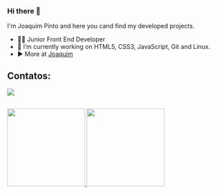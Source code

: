 ### Hi there 👋

I'm Joaquim Pinto and here you cand find my developed projects.

- 👨‍💻 Junior Front End Developer
- 🔭 I’m currently working on HTML5, CSS3, JavaScript, Git and Linux.
- ▶️ More at [Joaquim](https://joaquimsp.github.io/bio-links/)

## Contatos:

<div>
<a href="https://www.linkedin.com/in/joaquim-pinto-419369160" target="_blank"><img src="https://img.shields.io/badge/-LinkedIn-%230077B5?style=for-the-badge&logo=linkedin&logoColor=white" target="_blank"></a>   
</div>

##

<div>
<a href="https://github.com/joaquimsp">
<img height="180em" src="https://github-readme-stats.vercel.app/api/top-langs/?username=joaquimsp&layout=compact&langs_count=7&theme=dracula"/>
<img height="180em" src="https://github-readme-stats.vercel.app/api?username=joaquimsp&show_icons=true&theme=dracula&include_all_commits=true&count_private=true"/>
</div>
